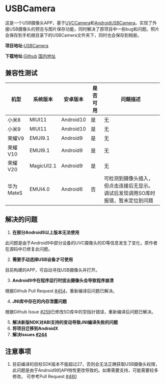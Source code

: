 # USBCamera

这是一个USB摄像头APP，基于[UVCCamera](https://github.com/saki4510t/UVCCamera)和[AndroidUSBCamera](https://github.com/jiangdongguo/AndroidUSBCamera)。实现了外接USB摄像头的预览与图片保存功能，同时解决了原项目中一些bug和问题。照片会保存到手机根目录下的USBCamera文件夹下，同时也会保存到相册。

**项目地址:**[USBCamera](https://github.com/shlllshlll/USBCamera)

**下载地址:**[Github](https://github.com/shlllshlll/USBCamera/releases/latest) [国内地址](https://cloud.shlll.top/s/saNgZJS3FSNsQS9)

## 兼容性测试

| 机型      | 系统版本   | 安卓版本  | 是否可用 | 问题描述                                                     |
| --------- | ---------- | --------- | -------- | ------------------------------------------------------------ |
| 小米8     | MIUI11     | Android10 | 是       | 无                                                           |
| 小米9     | MIUI11     | Android10 | 是       | 无                                                           |
| 荣耀V9    | EMUI9.1    | Android9  | 是       | 无                                                           |
| 荣耀V10   | EMUI9.1    | Android9  | 是       | 无                                                           |
| 荣耀V20   | MagicUI2.1 | Android9  | 是       | 无                                                           |
| 华为MateS | EMUI4.0    | Android6  | 否       | 可检测到摄像头插入，但点击连接后无显示。调试后发现调用SO库时报错，暂未定位到问题 |

## 解决的问题

1. **在部分Android9以上版本无法使用**

此问题是由于Android9中部分设备的UVC摄像头的ID等信息发生了变化，原作者在源码中已修复此问题。

2. **需要手动选择USB设备才可使用**

目前构建的APP，可自动寻找USB摄像头并打开。

3. **Android9中在程序运行时拔出摄像头会导致程序崩溃**

根据Github Pull Request [#454](https://github.com/saki4510t/UVCCamera/pull/454)，重新编译后问题已解决。

4. **JNI库中存在的内存泄露问题**

根据Github Issue [#259](https://github.com/saki4510t/UVCCamera/issues/259)已修改SO库中的空指针错误，重新编译后问题已解决。

5. **解决新版NDK对ABI支持的变动导致JNI编译失败的问题**
6. **将项目迁移到AndroidX**
7. **解决Issues [#244](https://github.com/saki4510t/UVCCamera/issues/244)**

## 注意事项

1. 目前编译的目标SDK版本不能超过27，否则会无法正确获取USB摄像头权限，此问题是由于Android9的API特性更改导致的。如果需要支持，可能需要较多修改。
可参考Pull Request [#480](https://github.com/saki4510t/UVCCamera/pull/480)
